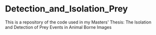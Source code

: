 # Detection_and_Isolation_Prey
This is a repository of the code used in my Masters' Thesis: The Isolation and Detection of Prey Events in Animal Borne Images
